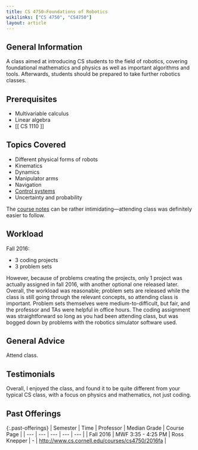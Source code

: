 ```yaml
---
title: CS 4750—Foundations of Robotics
wikilinks: ["CS 4750", "CS4750"]
layout: article
---
```


## General Information

A class aimed at introducing CS students to the field of robotics, covering foundational mathematics and physics as well as important algorithms and tools. Afterwards, students should be prepared to take further robotics classes.

## Prerequisites

- Multivariable calculus
- Linear algebra
- [[ CS 1110 ]]

## Topics Covered

- Different physical forms of robots
- Kinematics
- Dynamics
- Manipulator arms
- Navigation
- [Control systems](https://en.wikipedia.org/wiki/Control_system)
- Uncertainty and probability

The [course notes](http://www.cs.cornell.edu/courses/cs4750/2016fa/notes/) can be rather intimidating—attending class was definitely easier to follow.

## Workload

Fall 2016:

- 3 coding projects
- 3 problem sets

However, because of problems creating the projects, only 1 project was actually assigned in fall 2016, with another optional one released later. Overall, the workload was reasonable; problem sets are released while the class is still going through the relevant concepts, so attending class is important. Problem sets themselves were medium-to-difficult, but fair, and the professor and TAs were helpful in office hours. The coding assignment was straightforward so long as you had been attending class, but was bogged down by problems with the robotics simulator software used.

## General Advice

Attend class.

## Testimonials

Overall, I enjoyed the class, and found it to be quite different from your typical CS class, with a focus on physics and mathematics, not just coding.

## Past Offerings

{:.past-offerings}
| Semester | Time | Professor | Median Grade | Course Page |
| --- | --- | --- | --- | --- |
| Fall 2016 | MWF 3:35 - 4:25 PM | Ross Knepper | - | <http://www.cs.cornell.edu/courses/cs4750/2016fa> |
